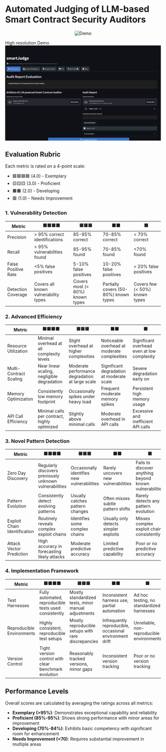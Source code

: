 # **Automated Judging of LLM-based Smart Contract Security Auditors**



<p align="center">
  <img src="smartJudge.gif" width="1000" alt="Demo">
</p>




High resolution Demo
[![smartJudge](smartJ.png)](https://youtu.be/ort3yIymiD8 "smartJudge")



## Evaluation Rubric

Each metric is rated on a 4-point scale:

- 🟩🟩🟩🟩 (4.0) - Exemplary
- 🟨🟨🟨 (3.0) - Proficient
- 🟧🟧 (2.0) - Developing
- 🟥 (1.0) - Needs Improvement


### 1. Vulnerability Detection

| Metric | 🟩🟩🟩🟩 |  🟨🟨🟨 | 🟧🟧 | 🟥 |
|--------|-------|-----|----|----|
| Precision | > 95% correct identifications | 85-95% correct | 70-85% correct | < 70% correct |
| Recall | > 95% vulnerabilities found | 85-95% found | 70-85% found | <70% found |
| False Positive Rate | <5% false positives | 5-10% false positives | 10-20% false positives | > 20% false positives |
| Detection Coverage | Covers all known vulnerability types | Covers most (> 80%) known types | Partially covers (50-80%) known types | Covers few (< 50%) known types |

### 2. Advanced Efficiency

| Metric | 🟩🟩🟩🟩 |  🟨🟨🟨 | 🟧🟧 | 🟥 |
|--------|-------|-----|----|----|
| Resource Utilization | Minimal overhead at all complexity levels | Slight overhead at higher complexities | Noticeable overhead at moderate complexities | Significant overhead even at low complexity |
| Multi-Contract Scaling | Near linear scaling, negligible degradation | Moderate performance degradation at large scale | Significant degradation at moderate scale | Severe degradation early on |
| Memory Optimization | Consistently low memory footprint | Occasionally spikes under heavy load | Frequent moderate memory spikes | Persistent high memory usage |
| API Call Efficiency | Minimal calls per contract, highly optimized | Slightly above minimal calls | Moderate overhead in API calls | Excessive and inefficient API calls |

### 3. Novel Pattern Detection

| Metric | 🟩🟩🟩🟩 |  🟨🟨🟨 | 🟧🟧 | 🟥 |
|--------|-------|-----|----|----|
| Zero Day Discovery | Regularly discovers previously unknown vulnerabilities | Occasionally identifies new vulnerabilities | Rarely uncovers new vulnerabilities | Fails to discover anything beyond known vulnerabilities |
| Pattern Evolution | Consistently detect evolving patterns | Usually catches pattern changes | Often misses subtle pattern shifts | Rarely detects any pattern evolution |
| Exploit Chain Identification | Routinely reveals complex exploit chains | Identifies some complex chains | Usually only detects simpler exploits | Misses complex exploit chains consistently |
| Attack Vector Prediction | High accuracy in forecasting likely attacks | Moderate predictive accuracy | Limited predictive capability | Poor or no predictive accuracy |

### 4. Implementation Framework

| Metric | 🟩🟩🟩🟩 |  🟨🟨🟨 | 🟧🟧 | 🟥 |
|--------|-------|-----|----|----|
| Test Harnesses | Fully automated, reproducible tests used consistently | Mostly standardized tests, minor manual adjustments | Inconsistent harness use, partial automation | Ad hoc testing, no standardized harnesses |
| Reproducible Environments | Highly consistent, reproducible test setups | Mostly reproducible setups with rare discrepancies | Infrequently reproducible, occasional environment drift | Unreliable, non-reproducible environments |
| Version Control | Tight version control with clear benchmark evolution | Reasonably tracked versions, minor gaps | Inconsistent version tracking | Poor or no version tracking |

## Performance Levels

Overall scores are calculated by averaging the ratings across all metrics:

- **Exemplary (>95%)**: Demonstrates exceptional capability and reliability
- **Proficient (85%-95%)**: Shows strong performance with minor areas for improvement
- **Developing (70%-84%)**: Exhibits basic competency with significant room for enhancement
- **Needs Improvement (<70)**: Requires substantial improvement in multiple areas
